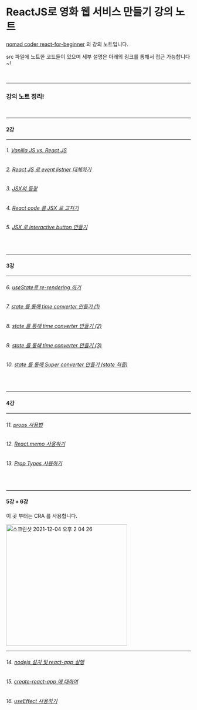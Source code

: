 # ReactJS로 영화 웹 서비스 만들기 강의 노트

[nomad coder react-for-beginner](https://nomadcoders.co/react-for-beginners/lobby) 의 강의 노트입니다.

src 파일에 노트한 코드들이 있으며 세부 설명은 아래의 링크를 통해서 접근 가능합니다~!

<br />

<hr />

### 강의 노트 정리!

<br />

---

#### 2강

---

###### 1. [Vanilla JS vs. React JS](https://brash-wave-2cb.notion.site/1-Vanilla-JS-vs-React-JS-901aa80050774bffb3210adf49d6472c)

###### 2. [React JS 로 event listner 대체하기](https://brash-wave-2cb.notion.site/2-React-JS-event-listner-8416a7f1b65944eebbcbf481c499c8fe)

###### 3. [JSX의 등장](https://brash-wave-2cb.notion.site/3-JSX-40a1abbc728446029ac4368d2bea98e9)

###### 4. [React code 를 JSX 로 고치기](https://brash-wave-2cb.notion.site/4-React-code-JSX-b6b1336e40ad4f91b6606c2e6abd4962)

###### 5. [JSX 로 interactive button 만들기](https://brash-wave-2cb.notion.site/5-JSX-interactive-button-a8c1b56bcd844ba0baa025a6a7d71b7f)

<br />

---

#### 3강

---

###### 6. [useState로 re-rendering 하기](https://brash-wave-2cb.notion.site/6-useState-re-rendering-5d43431ba32f417490534b465578ad1f)

###### 7. [state 를 통해 time converter 만들기 (1)](https://brash-wave-2cb.notion.site/7-state-converter-b31dfcf5d56d45d1a6749be18e38ab5e)

###### 8. [state 를 통해 time converter 만들기 (2)](https://brash-wave-2cb.notion.site/8-state-time-converter-2-15e9c32a972b47bb8f1c846d8866427a)

###### 9. [state 를 통해 time converter 만들기 (3)](https://brash-wave-2cb.notion.site/9-state-time-converter-3-b1b687e416d34c568b82ee1b63eb51e8)

###### 10. [state 를 통해 Super converter 만들기 (state 최종)](https://brash-wave-2cb.notion.site/10-state-Super-converter-state-e8cdccca9f4b4536bd83e1687c6fad0d)


<br />

---

#### 4강

---

###### 11. [props 사용법](https://brash-wave-2cb.notion.site/11-props-b08918bffd194499a20dbd781cefbff2)

###### 12. [React.memo 사용하기](https://brash-wave-2cb.notion.site/12-React-memo-603eb5f33fee4fd2953ecb3c3cb9a20a)

###### 13. [Prop Types 사용하기](https://brash-wave-2cb.notion.site/13-Prop-Types-44f64370753e4d5ca6373fdcf5b64b64)

<br />

---

#### 5강 + 6강

이 곳 부터는 CRA 를 사용합니다.

<img width="330" alt="스크린샷 2021-12-04 오후 2 04 26" src="https://user-images.githubusercontent.com/79993356/145031863-3fab4241-c581-4a31-8a2c-707479b7ad05.png">

---

###### 14. [nodejs 설치 및 react-app 실행](https://brash-wave-2cb.notion.site/14-nodejs-react-app-7461cee1d5de451e934055ee7f1c6a79)

###### 15. [create-react-app 에 대하여](https://brash-wave-2cb.notion.site/15-create-react-app-3207f4f229f3456a987fb268f272f779)

###### 16. [useEffect 사용하기](https://brash-wave-2cb.notion.site/16-useEffect-2b0737d6b423475691e3348ea79504b1)